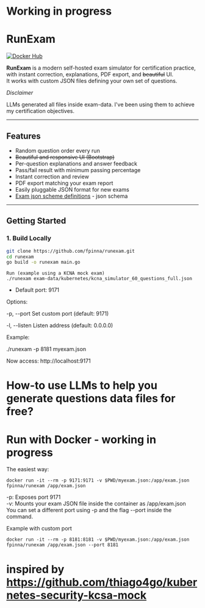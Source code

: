 #
# Working in progress 
#

# RunExam

[![Docker Hub](https://img.shields.io/badge/docker-fpinna/runexam-blue?logo=docker)](https://hub.docker.com/r/fpinna/runexam)

**RunExam** is a modern self-hosted exam simulator for certification practice, with instant correction, explanations, PDF export, and ~~beautiful~~ UI.  
It works with custom JSON files defining your own set of questions.

*Disclaimer*

LLMs generated all files inside exam-data. I've been using them to achieve my certification objectives. 

---

## Features

- Random question order every run
- ~~Beautiful and responsive UI (Bootstrap)~~
- Per-question explanations and answer feedback
- Pass/fail result with minimum passing percentage
- Instant correction and review
- PDF export matching your exam report
- Easily pluggable JSON format for new exams
- [Exam json scheme definitions](exam-defs.md) - json schema


---

## Getting Started

### 1. Build Locally

```bash
git clone https://github.com/fpinna/runexam.git
cd runexam
go build -o runexam main.go
```

```
Run (example using a KCNA mock exam)
./runexam exam-data/kubernetes/kcna_simulator_60_questions_full.json
```

- Default port: 9171

Options:

-p, --port 
    Set custom port (default: 9171)

-l, --listen 
    Listen address (default: 0.0.0.0)

Example:

./runexam -p 8181 myexam.json

Now access: http://localhost:9171


# How-to use LLMs to help you generate questions data files for free?





# Run with Docker - working in progress
The easiest way:


```
docker run -it --rm -p 9171:9171 -v $PWD/myexam.json:/app/exam.json fpinna/runexam /app/exam.json
```

-p: Exposes port 9171 \
-v: Mounts your exam JSON file inside the container as /app/exam.json \
You can set a different port using -p and the flag --port inside the command.

Example with custom port
```
docker run -it --rm -p 8181:8181 -v $PWD/myexam.json:/app/exam.json fpinna/runexam /app/exam.json --port 8181
```

# inspired by https://github.com/thiago4go/kubernetes-security-kcsa-mock